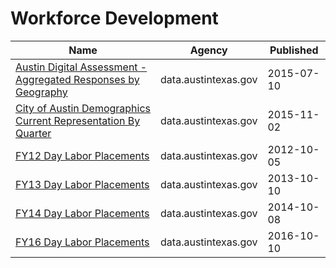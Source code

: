 # Workforce Development

Name | Agency | Published
---- | ---- | ---------
[Austin Digital Assessment - Aggregated Responses by Geography](../datasets/xf72-sbj4.md) | data.austintexas.gov | 2015-07-10
[City of Austin Demographics Current Representation By Quarter](../datasets/gyp3-3bx3.md) | data.austintexas.gov | 2015-11-02
[FY12 Day Labor Placements](../datasets/utnt-hag5.md) | data.austintexas.gov | 2012-10-05
[FY13 Day Labor Placements](../datasets/ykzu-pxxq.md) | data.austintexas.gov | 2013-10-10
[FY14 Day Labor Placements](../datasets/tsum-aa7v.md) | data.austintexas.gov | 2014-10-08
[FY16 Day Labor Placements](../datasets/sq83-5vi5.md) | data.austintexas.gov | 2016-10-10

